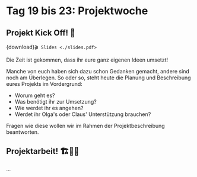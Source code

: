 # Tag 19 bis 23: Projektwoche

## Projekt Kick Off! 🚀

{download}`🎬 Slides <./slides.pdf>`

Die Zeit ist gekommen, dass ihr eure ganz eigenen Ideen umsetzt!

Manche von euch haben sich dazu schon Gedanken gemacht, andere sind noch
am Überlegen. So oder so, steht heute die Planung und Beschreibung
eures Projekts im Vordergrund:
* Worum geht es?
* Was benötigt ihr zur Umsetzung?
* Wie werdet ihr es angehen?
* Werdet ihr Olga's oder Claus' Unterstützung brauchen?

Fragen wie diese wollen wir im Rahmen der Projektbeschreibung beantworten.

## Projektarbeit! 🏗️🚧👷

...
